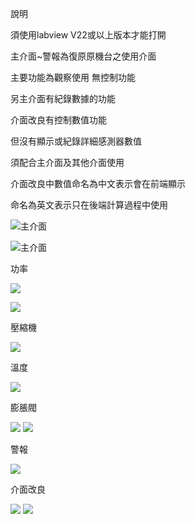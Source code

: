 
說明

須使用labview V22或以上版本才能打開

主介面~警報為復原原機台之使用介面

主要功能為觀察使用 無控制功能

另主介面有紀錄數據的功能

介面改良有控制數值功能

但沒有顯示或紀錄詳細感測器數值

須配合主介面及其他介面使用

介面改良中數值命名為中文表示會在前端顯示

命名為英文表示只在後端計算過程中使用


![主介面](https://github.com/acain000/hot-pump/assets/112464644/6a12c94a-eee2-4ed7-9df3-1a57f1f2f0cb)
<!--https://media.discordapp.net/attachments/727145000575434802/1046409976144478288/image.png-->
![主介面](https://github.com/acain000/hot-pump/assets/112464644/83a93daf-c873-4165-8a72-995e9e822935)
<!--https://media.discordapp.net/attachments/727145000575434802/1054068330245402655/image.png-->

功率

![](https://github.com/acain000/hot-pump/assets/112464644/2e763761-af2a-4da2-abe0-10587f5f7baf)
<!--https://cdn.discordapp.com/attachments/727145000575434802/1044140959081959444/image.png-->
![](https://github.com/acain000/hot-pump/assets/112464644/aca85a2f-a8dc-40d6-b33b-3415dd9398a8)
<!--https://media.discordapp.net/attachments/727145000575434802/1054069481363734628/image.png-->

壓縮機

![](https://github.com/acain000/hot-pump/assets/112464644/af19fced-7967-4737-b321-c5b4ad8c46db)
<!--https://media.discordapp.net/attachments/727145000575434802/1044141472036966430/image.png-->
溫度

![](https://github.com/acain000/hot-pump/assets/112464644/e460ca97-a20d-4a0b-8879-b2b87fc2d69b)
<!--https://media.discordapp.net/attachments/727145000575434802/1044141968294428693/image.png-->
膨脹閥

![](https://github.com/acain000/hot-pump/assets/112464644/cf4889b7-5055-4cb8-9b1f-365573b79540)
![](https://github.com/acain000/hot-pump/assets/112464644/041deac4-0f09-4cd4-9a40-246639e3e65a)
<!--https://media.discordapp.net/attachments/727145000575434802/1044142357022523432/image.png-->
<!--https://media.discordapp.net/attachments/727145000575434802/1054070287697719346/image.png-->
警報

![](https://github.com/acain000/hot-pump/assets/112464644/f700605c-746a-4a15-91b3-b6152d845914)
<!--https://media.discordapp.net/attachments/727145000575434802/1044142629841018921/image.png-->
介面改良

![](https://github.com/acain000/hot-pump/assets/112464644/2cff2f91-a289-413e-bbae-6be9640fb3fc)
![](https://github.com/acain000/hot-pump/assets/112464644/9670ee07-2ac5-4d0c-872c-9bcaab6d1e57)
<!--https://media.discordapp.net/attachments/727145000575434802/1055707715978154025/image.png-->
<!--https://media.discordapp.net/attachments/727145000575434802/1056910312202313808/image.png-->
